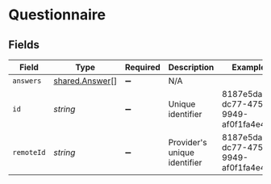 # Questionnaire


## Fields

| Field                                                   | Type                                                    | Required                                                | Description                                             | Example                                                 |
| ------------------------------------------------------- | ------------------------------------------------------- | ------------------------------------------------------- | ------------------------------------------------------- | ------------------------------------------------------- |
| `answers`                                               | [shared.Answer](../../../sdk/models/shared/answer.md)[] | :heavy_minus_sign:                                      | N/A                                                     |                                                         |
| `id`                                                    | *string*                                                | :heavy_minus_sign:                                      | Unique identifier                                       | 8187e5da-dc77-475e-9949-af0f1fa4e4e3                    |
| `remoteId`                                              | *string*                                                | :heavy_minus_sign:                                      | Provider's unique identifier                            | 8187e5da-dc77-475e-9949-af0f1fa4e4e3                    |